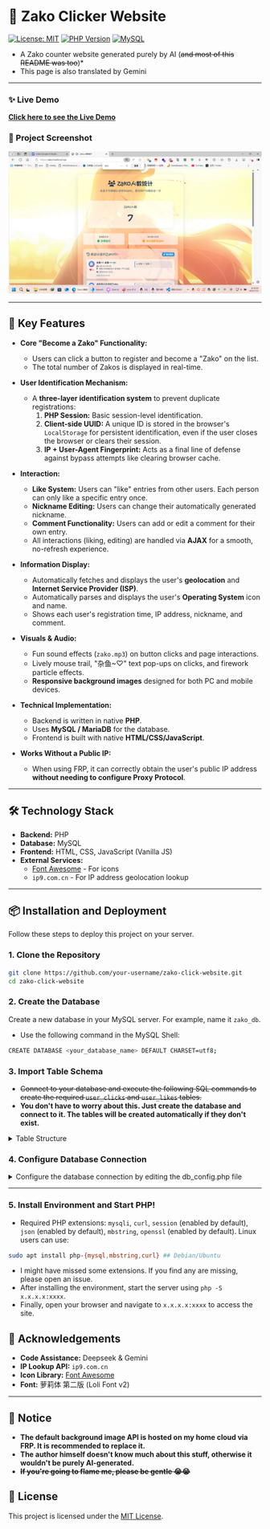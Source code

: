 # 🎉 Zako Clicker Website

[![License: MIT](https://img.shields.io/badge/License-MIT-yellow.svg)](https://opensource.org/licenses/MIT)
[![PHP Version](https://img.shields.io/badge/PHP-%3E%3D7.4-8892BF.svg)](https://www.php.net/)
[![MySQL](https://img.shields.io/badge/Database-MySQL-blue.svg)](https://www.mysql.com/)
* A Zako counter website generated purely by AI (~~and most of this README was too~~)*
* This page is also translated by Gemini
---

### ✨ Live Demo

**[Click here to see the Live Demo](https://zako.hoshino2.top/)**  

### 📸 Project Screenshot

![Project Screenshot](image.png) 

---

## 🚀 Key Features

*   **Core "Become a Zako" Functionality:**
    *   Users can click a button to register and become a "Zako" on the list.
    *   The total number of Zakos is displayed in real-time.

*   **User Identification Mechanism:**
    *   A **three-layer identification system** to prevent duplicate registrations:
        1.  **PHP Session:** Basic session-level identification.
        2.  **Client-side UUID:** A unique ID is stored in the browser's `LocalStorage` for persistent identification, even if the user closes the browser or clears their session.
        3.  **IP + User-Agent Fingerprint:** Acts as a final line of defense against bypass attempts like clearing browser cache.

*   **Interaction:**
    *   **Like System:** Users can "like" entries from other users. Each person can only like a specific entry once.
    *   **Nickname Editing:** Users can change their automatically generated nickname.
    *   **Comment Functionality:** Users can add or edit a comment for their own entry.
    *   All interactions (liking, editing) are handled via **AJAX** for a smooth, no-refresh experience.

*   **Information Display:**
    *   Automatically fetches and displays the user's **geolocation** and **Internet Service Provider (ISP)**.
    *   Automatically parses and displays the user's **Operating System** icon and name.
    *   Shows each user's registration time, IP address, nickname, and comment.

*   **Visuals & Audio:**
    *   Fun sound effects (`zako.mp3`) on button clicks and page interactions.
    *   Lively mouse trail, "杂鱼~♡" text pop-ups on clicks, and firework particle effects.
    *   **Responsive background images** designed for both PC and mobile devices.

*   **Technical Implementation:**
    *   Backend is written in native **PHP**.
    *   Uses **MySQL / MariaDB** for the database.
    *   Frontend is built with native **HTML/CSS/JavaScript**.

*   **Works Without a Public IP:**
    *   When using FRP, it can correctly obtain the user's public IP address **without needing to configure Proxy Protocol**.
---

## 🛠️ Technology Stack

*   **Backend:** PHP
*   **Database:** MySQL
*   **Frontend:** HTML, CSS, JavaScript (Vanilla JS)
*   **External Services:**
    *   [Font Awesome](https://fontawesome.com/) - For icons
    *   `ip9.com.cn` - For IP address geolocation lookup

---

## 📦 Installation and Deployment

Follow these steps to deploy this project on your server.

### 1. Clone the Repository
```bash
git clone https://github.com/your-username/zako-click-website.git
cd zako-click-website
```

### 2. Create the Database
Create a new database in your MySQL server. For example, name it `zako_db`.
* Use the following command in the MySQL Shell:
```bash
CREATE DATABASE <your_database_name> DEFAULT CHARSET=utf8;
```
### 3. Import Table Schema
*   ~~Connect to your database and execute the following SQL commands to create the required `user_clicks` and `user_likes` tables.~~
*   **You don't have to worry about this. Just create the database and connect to it. The tables will be created automatically if they don't exist.**
<details>
<summary>Table Structure</summary>

```sql
--
-- Table structure for `user_clicks`
--
CREATE TABLE `user_clicks` (
  `id` int(11) NOT NULL AUTO_INCREMENT,
  `session_id` varchar(255) NOT NULL,
  `client_uuid` varchar(36) DEFAULT NULL,
  `nickname` varchar(50) NOT NULL DEFAULT '匿名Zako',
  `ip_address` varchar(45) NOT NULL,
  `user_agent` varchar(255) NOT NULL,
  `operating_system` varchar(255) NOT NULL,
  `ip_location` varchar(255) NOT NULL,
  `isp` varchar(255) NOT NULL,
  `comment` text DEFAULT NULL,
  `likes_count` int(11) NOT NULL DEFAULT 0,
  `click_time` timestamp NOT NULL DEFAULT current_timestamp(),
  PRIMARY KEY (`id`),
  UNIQUE KEY `unique_session` (`session_id`),
  UNIQUE KEY `unique_client_uuid` (`client_uuid`)
) ENGINE=InnoDB DEFAULT CHARSET=utf8mb4;

--
-- Table structure for `user_likes`
--
CREATE TABLE `user_likes` (
  `id` int(11) NOT NULL AUTO_INCREMENT,
  `liker_uuid` varchar(36) NOT NULL,
  `liked_user_id` int(11) NOT NULL,
  `like_time` timestamp NOT NULL DEFAULT current_timestamp(),
  PRIMARY KEY (`id`),
  UNIQUE KEY `unique_like` (`liker_uuid`,`liked_user_id`),
  KEY `liked_user_id` (`liked_user_id`),
  CONSTRAINT `user_likes_ibfk_1` FOREIGN KEY (`liked_user_id`) REFERENCES `user_clicks` (`id`) ON DELETE CASCADE
) ENGINE=InnoDB DEFAULT CHARSET=utf8mb4;
```
</details>

### 4. Configure Database Connection

<details>
<summary>Configure the database connection by editing the db_config.php file</summary>

* Edit the `db_config.php` file:
```php
<?php
// db_config.php

// Database host, usually 'localhost'.
$servername = "localhost";

// Your database username.
$username = "your_db_user";

// Your database password.
$password = "your_db_password";

// The name of the database you created.
$dbname = "zako_db";

// Create database connection.
$conn = new mysqli($servername, $username, $password, $dbname);

// Check connection.
if ($conn->connect_error) {
    // In a production environment, it's recommended to log errors instead of echoing them.
    die("Connection failed: " . $conn->connect_error);
}

// Set charset to utf8mb4 to support special characters like emoji.
$conn->set_charset("utf8mb4");
?>
```
</details>

---
### 5. Install Environment and Start PHP!
* Required PHP extensions: `mysqli`, `curl`, `session` (enabled by default), `json` (enabled by default), `mbstring`, `openssl` (enabled by default). Linux users can use:
```bash
sudo apt install php-{mysql,mbstring,curl} ## Debian/Ubuntu
```
* I might have missed some extensions. If you find any are missing, please open an issue.
* After installing the environment, start the server using `php -S x.x.x.x:xxxx`.
* Finally, open your browser and navigate to `x.x.x.x:xxxx` to access the site.
## 🙏 Acknowledgements

*   **Code Assistance:** Deepseek & Gemini
*   **IP Lookup API:** `ip9.com.cn`
*   **Icon Library:** [Font Awesome](https://fontawesome.com/)
*   **Font:** 萝莉体 第二版 (Loli Font v2)
---
## 🚨 Notice
*  **The default background image API is hosted on my home cloud via FRP. It is recommended to replace it.**
*  **The author himself doesn't know much about this stuff, otherwise it wouldn't be purely AI-generated.**
*  ~~**If you're going to flame me, please be gentle 😭😭**~~

## 📜 License

This project is licensed under the [MIT License](LICENSE).
